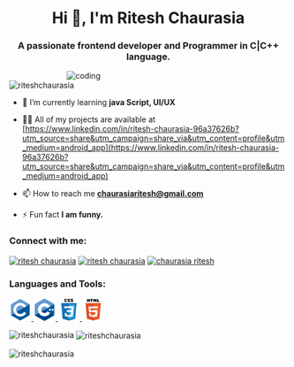 



<h1 align="center">Hi 👋, I'm Ritesh Chaurasia</h1>
<h3 align="center">A passionate frontend developer and Programmer in C|C++ language.</h3>
<img align="right" alt="coding" width="400" src="https://user-images.githubusercontent.com/55389276/140866485-8fb1c876-9a8f-4d6a-98dc-08c4981eaf70.gif"> 

<p align="left"> <img src="https://komarev.com/ghpvc/?username=riteshchaurasia&label=Profile%20views&color=0e75b6&style=flat" alt="riteshchaurasia" /> </p>

- 🌱 I’m currently learning **java Script, UI/UX**

- 👨‍💻 All of my projects are available at [https://www.linkedin.com/in/ritesh-chaurasia-96a37626b?utm_source=share&utm_campaign=share_via&utm_content=profile&utm_medium=android_app](https://www.linkedin.com/in/ritesh-chaurasia-96a37626b?utm_source=share&utm_campaign=share_via&utm_content=profile&utm_medium=android_app)

- 📫 How to reach me **chaurasiaritesh@gmail.com**

- ⚡ Fun fact **I am funny.**

<h3 align="left">Connect with me:</h3>
<p align="left">
<a href="https://dev.to/ritesh chaurasia" target="blank"><img align="center" src="https://raw.githubusercontent.com/rahuldkjain/github-profile-readme-generator/master/src/images/icons/Social/devto.svg" alt="ritesh chaurasia" height="30" width="40" /></a>
<a href="https://twitter.com/ritesh chaurasia" target="blank"><img align="center" src="https://raw.githubusercontent.com/rahuldkjain/github-profile-readme-generator/master/src/images/icons/Social/twitter.svg" alt="ritesh chaurasia" height="30" width="40" /></a>
<a href="https://instagram.com/chaurasia ritesh" target="blank"><img align="center" src="https://raw.githubusercontent.com/rahuldkjain/github-profile-readme-generator/master/src/images/icons/Social/instagram.svg" alt="chaurasia ritesh" height="30" width="40" /></a>
</p>

<h3 align="left">Languages and Tools:</h3>
<p align="left"> <a href="https://www.cprogramming.com/" target="_blank" rel="noreferrer"> <img src="https://raw.githubusercontent.com/devicons/devicon/master/icons/c/c-original.svg" alt="c" width="40" height="40"/> </a> <a href="https://www.w3schools.com/cpp/" target="_blank" rel="noreferrer"> <img src="https://raw.githubusercontent.com/devicons/devicon/master/icons/cplusplus/cplusplus-original.svg" alt="cplusplus" width="40" height="40"/> </a> <a href="https://www.w3schools.com/css/" target="_blank" rel="noreferrer"> <img src="https://raw.githubusercontent.com/devicons/devicon/master/icons/css3/css3-original-wordmark.svg" alt="css3" width="40" height="40"/> </a> <a href="https://www.w3.org/html/" target="_blank" rel="noreferrer"> <img src="https://raw.githubusercontent.com/devicons/devicon/master/icons/html5/html5-original-wordmark.svg" alt="html5" width="40" height="40"/> </a> </p>

<p><img align="left" src="https://github-readme-stats.vercel.app/api/top-langs?username=riteshchaurasia&show_icons=true&locale=en&layout=compact" alt="riteshchaurasia" /></p>

<p>&nbsp;<img align="center" src="https://github-readme-stats.vercel.app/api?username=riteshchaurasia&show_icons=true&locale=en" alt="riteshchaurasia" /></p>

<p><img align="center" src="https://github-readme-streak-stats.herokuapp.com/?user=riteshchaurasia&" alt="riteshchaurasia" /></p>
